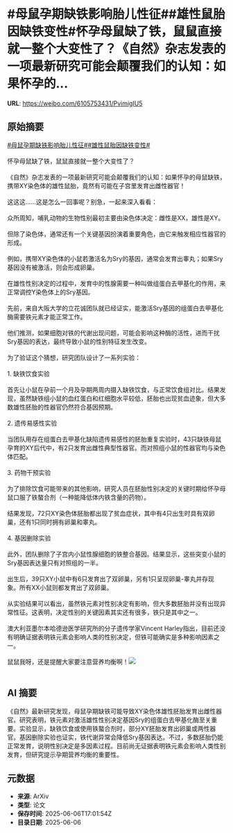 # #母鼠孕期缺铁影响胎儿性征##雄性鼠胎因缺铁变性#怀孕母鼠缺了铁，鼠鼠直接就一整个大变性了？《自然》杂志发表的一项最新研究可能会颠覆我们的认知：如果怀孕的...

**URL**: https://weibo.com/6105753431/PvimigIU5

## 原始摘要

<a href="https://m.weibo.cn/search?containerid=231522type%3D1%26t%3D10%26q%3D%23%E6%AF%8D%E9%BC%A0%E5%AD%95%E6%9C%9F%E7%BC%BA%E9%93%81%E5%BD%B1%E5%93%8D%E8%83%8E%E5%84%BF%E6%80%A7%E5%BE%81%23&amp;extparam=%23%E6%AF%8D%E9%BC%A0%E5%AD%95%E6%9C%9F%E7%BC%BA%E9%93%81%E5%BD%B1%E5%93%8D%E8%83%8E%E5%84%BF%E6%80%A7%E5%BE%81%23" data-hide=""><span class="surl-text">#母鼠孕期缺铁影响胎儿性征#</span></a><a href="https://m.weibo.cn/search?containerid=231522type%3D1%26t%3D10%26q%3D%23%E9%9B%84%E6%80%A7%E9%BC%A0%E8%83%8E%E5%9B%A0%E7%BC%BA%E9%93%81%E5%8F%98%E6%80%A7%23&amp;extparam=%23%E9%9B%84%E6%80%A7%E9%BC%A0%E8%83%8E%E5%9B%A0%E7%BC%BA%E9%93%81%E5%8F%98%E6%80%A7%23" data-hide=""><span class="surl-text">#雄性鼠胎因缺铁变性#</span></a><br><br>怀孕母鼠缺了铁，鼠鼠直接就一整个大变性了？<br><br>《自然》杂志发表的一项最新研究可能会颠覆我们的认知：如果怀孕的母鼠缺铁，携带XY染色体的雄性鼠胎，竟然有可能在子宫里发育出雌性器官！<br><br>这这这……这是怎么一回事呢？别急，一起来深入看看：<br><br>众所周知，哺乳动物的生物性别最初主要由染色体决定：雌性是XX，雄性是XY。<br><br>但除了染色体，通常还有一个关键基因扮演着重要角色，由它来触发相应性器官的形成。<br><br>例如，携带XY染色体的小鼠若激活名为Sry的基因，通常会发育出睾丸；如果Sry基因没有被激活，则会形成卵巢。<br><br>在雄性性别决定的过程中，发育中的性腺需要一种叫做组蛋白去甲基化的作用，来正常调控Y染色体上的Sry基因。<br><br>先前，来自大阪大学的立花诚团队就已经证实，能激活Sry基因的组蛋白去甲基化酶需要铁元素才能正常工作。<br><br>他们推测，如果细胞对铁的代谢出现问题，可能会影响这种酶的活性，进而干扰Sry基因的表达，最终导致小鼠的性别特征发生改变。<br><br>为了验证这个猜想，研究团队设计了一系列实验：<br><br>1. 缺铁饮食实验<br><br>首先让小鼠在孕前一个月及孕期两周内摄入缺铁饮食，与正常饮食组对比。结果发现，虽然缺铁组小鼠的血红蛋白和红细胞水平较低，胚胎也出现贫血迹象，但大多数雄性胚胎的性器官仍然符合基因预期。<br><br>2. 遗传易感性实验<br><br>当团队用存在组蛋白去甲基化缺陷遗传易感性的胚胎重复实验时，43只缺铁母鼠孕育的XY后代中，有2只发育出雌性典型性器官。而对照组小鼠的性器官均与染色体匹配。<br><br>3. 药物干预实验<br><br>为了排除饮食可能带来的其他影响，研究人员在胚胎性别决定的关键时期给怀孕母鼠口服了铁螯合剂（一种能降低体内铁含量的药物）。<br><br>结果发现，72只XY染色体胚胎都出现了贫血症状，其中有4只出生时具有双卵巢，还有1只同时拥有卵巢和睾丸。<br><br>4. 基因删除实验<br><br>此外，团队删除了子宫内小鼠性腺细胞的铁整合基因。结果显示，这些突变小鼠的Sry基因表达量只有对照组的一半。<br><br>出生后，39只XY小鼠中有6只发育出了双卵巢，另有1只呈现卵巢-睾丸并存现象。所有XX小鼠则都发育出了双卵巢。<br><br>从实验结果可以看出，虽然铁元素对性别决定有影响，但大多数胚胎并没有出现异常性征。这表明，决定性别的关键因素其实还有很多，铁只是其中之一。<br><br>澳大利亚墨尔本哈德逊医学研究所的分子遗传学家Vincent Harley指出，目前还没有明确证据表明铁元素会影响人类的性别决定，但铁可能确实是多种影响因素之一。<br><br>鼠鼠我呀，还是提醒大家要注意营养均衡啊！<img style="" src="https://tvax3.sinaimg.cn/large/006Fd7o3gy1i25q8vcdzmj30lb0byn0m.jpg" referrerpolicy="no-referrer"><br><br>

## AI 摘要

《自然》最新研究发现，母鼠孕期缺铁可能导致XY染色体雄性胚胎发育出雌性器官。研究表明，铁元素对激活雄性性别决定基因Sry的组蛋白去甲基化酶至关重要。实验显示，缺铁饮食或使用铁螯合剂时，部分XY胚胎发育出卵巢或两性器官。基因删除实验也证实，铁代谢异常会降低Sry基因表达。不过，多数胚胎仍能正常发育，说明性别决定是多因素过程。目前尚无证据表明铁元素会影响人类性别发育，但研究提示孕期营养均衡的重要性。

## 元数据

- **来源**: ArXiv
- **类型**: 论文
- **保存时间**: 2025-06-06T17:01:54Z
- **目录日期**: 2025-06-06
